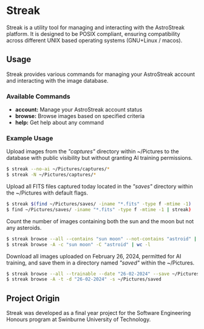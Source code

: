 
# Streak

Streak is a utility tool for managing and interacting with the AstroStreak
platform. It is designed to be POSIX compliant, ensuring compatibility across
different UNIX based operating systems (GNU+Linux / macos).

## Usage

Streak provides various commands for managing your AstroStreak account and
interacting with the image database.

### Available Commands

- **account:** Manage your AstroStreak account status
- **browse:** Browse images based on specified criteria
- **help:** Get help about any command 

### Example Usage 

Upload images from the *"captures"* directory within ~/Pictures to the database
with public visibility but without granting AI training permissions.
```sh
$ streak --no-ai ~/Pictures/captures/*
$ streak -N ~/Pictures/captures/*
```

Upload all FITS files captured today located in the *"saves"* directory within
the ~/Pictures with default flags.
```sh
$ streak $(find ~/Pictures/saves/ -iname "*.fits" -type f -mtime -1)
$ find ~/Pictures/saves/ -iname "*.fits" -type f -mtime -1 | streak)
```

Count the number of images containing both the sun and the moon but not any
asteroids.
```sh
$ streak browse --all --contains "sun moon" --not-contains "astroid" | wc -l
$ streak browse -A -c "sun moon" -C "astroid" | wc -l
```

Download all images uploaded on February 26, 2024, permitted for AI training,
and save them in a directory named *"saved"* within the ~/Pictures.
```sh
$ streak browse --all --trainable --date "26-02-2024" --save ~/Pictures/saved
$ streak browse -A -t -d "26-02-2024" -s ~/Pictures/saved
```

## Project Origin
Streak was developed as a final year project for the Software Engineering
Honours program at Swinburne University of Technology.

